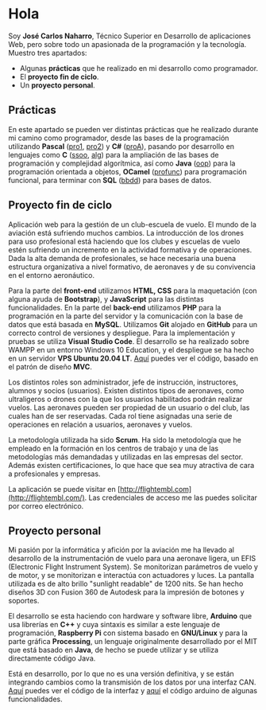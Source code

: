 # Hola

Soy **José Carlos Naharro**, Técnico Superior en Desarrollo de aplicaciones Web, pero sobre todo un apasionada de la programación y la tecnología.
Muestro tres apartados:

- Algunas **prácticas** que he realizado en mi desarrollo como programador.
- El **proyecto fin de ciclo**.
- Un **proyecto personal**.

## Prácticas

En este apartado se pueden ver distintas prácticas que he realizado durante mi camino como programador, desde las bases de la programación utilizando **Pascal** ([pro1](https://github.com/jose-naharro/portafolio/tree/master/practicas/pro1), [pro2](https://github.com/jose-naharro/portafolio/tree/master/practicas/pro2)) y **C#** ([proA](https://github.com/jose-naharro/portafolio/tree/master/practicas/proA)), pasando por desarrollo en lenguajes como **C** ([ssoo](https://github.com/jose-naharro/portafolio/tree/master/practicas/ssoo), [alg](https://github.com/jose-naharro/portafolio/tree/master/practicas/alg)) para la ampliación de las bases de programación y complejidad algorítmica, así como **Java** ([oop](https://github.com/jose-naharro/portafolio/tree/master/practicas/oop)) para la programación orientada a objetos, **OCamel** ([profunc](https://github.com/jose-naharro/portafolio/tree/master/practicas/profunc)) para programación funcional, para terminar con **SQL** ([bbdd](https://github.com/jose-naharro/portafolio/tree/master/practicas/bbdd)) para bases de datos.

## Proyecto fin de ciclo

Aplicación web para la gestión de un club-escuela de vuelo.
El mundo de la aviación está sufriendo muchos cambios. La introducción de los drones para uso profesional está haciendo que los clubes y escuelas de vuelo estén sufriendo un incremento en la actividad formativa y de operaciones. Dada la alta demanda de profesionales, se hace necesaria una buena estructura organizativa a nivel formativo, de aeronaves y de su convivencia en el entorno aeronáutico.

Para la parte del **front-end** utilizamos **HTML, CSS** para la maquetación (con alguna ayuda de **Bootstrap**), y **JavaScript** para las distintas funcionalidades. En la parte del **back-end** utilizamos **PHP** para la programación en la parte del servidor y la comunicación con la base de datos que está basada en **MySQL**.
Utilizamos **Git** alojado en **GitHub** para un correcto control de versiones y despliegue. Para la implementación y pruebas se utiliza **Visual Studio Code**. El desarrollo se ha realizado sobre WAMPP en un entorno Windows 10 Education, y el despliegue se ha hecho en un servidor **VPS Ubuntu 20.04 LT**.
[Aquí](https://github.com/jose-naharro/portafolio/tree/master/pfc) puedes ver el código, basado en el patrón de diseño **MVC**.

Los distintos roles son administrador, jefe de instrucción, instructores, alumnos y socios (usuarios). Existen distintos tipos de aeronaves, como ultraligeros o drones con la que los usuarios habilitados podrán realizar vuelos. Las aeronaves pueden ser propiedad de un usuario o del club, las cuales han de ser reservadas. Cada rol tiene asignadas una serie de operaciones en relación a usuarios, aeronaves y vuelos.

La metodología utilizada ha sido **Scrum**. Ha sido la metodología que he empleado en la formación en los centros de trabajo y una de las metodologías más demandadas y utilizadas en las empresas del sector. Además existen certificaciones, lo que hace que sea muy atractiva de cara a profesionales y empresas.

La aplicación se puede visitar en [http://flightembl.com](http://flightembl.com/). Las credenciales de acceso me las puedes solicitar por correo electrónico.

## Proyecto personal

Mi pasión por la informática y afición por la aviación me ha llevado al desarrollo de la instrumentación de vuelo para una aeronave ligera, un EFIS (Electronic Flight Instrument System). Se monitorizan parámetros de vuelo y de motor, y se monitorizan e interactúa con actuadores y luces.
La pantalla utilizada es de alto brillo "sunlight readable" de 1200 nits. Se han hecho diseños 3D con Fusion 360 de Autodesk para la impresión de botones y soportes.

El desarrollo se esta haciendo con hardware y software libre, **Arduino** que usa librerías en **C++** y cuya sintaxis es similar a este lenguaje de programación, **Raspberry Pi** con sistema basado en **GNU/Linux** y para la parte gráfica **Processing**, un lenguaje originalmente desarrollado por el MIT que está basado en **Java**, de hecho se puede utilizar y se utiliza directamente código Java.

Está en desarrollo, por lo que no es una versión definitiva, y se están integrando cambios como la transmisión de los datos por una interfaz CAN.
[Aquí](https://github.com/jose-naharro/portafolio/tree/master/proPersonal/interfaz) puedes ver el código de la interfaz y [aquí](https://github.com/jose-naharro/portafolio/tree/master/proPersonal) el código arduino de algunas funcionalidades.
